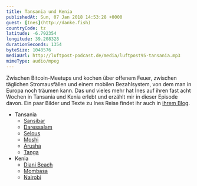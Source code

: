 ```yaml
---
title: Tansania und Kenia
publishedAt: Sun, 07 Jan 2018 14:53:28 +0000
guest: [Ines](http://danke.fish)
countryCode: tz
latitude: -6.792354
longitude: 39.208328
durationSeconds: 1354
byteSize: 1048576 
mediaUrl: http://luftpost-podcast.de/media/luftpost95-tansania.mp3
mimeType: audio/mpeg
---
```


Zwischen Bitcoin-Meetups und kochen über offenem Feuer, zwischen täglichen Stromausfällen und einem mobilen Bezahlsystem, von dem man in Europa noch träumen kann. Das und vieles mehr hat Ines auf ihren fast acht Wochen in Tansania und Kenia erlebt und erzählt mir in dieser Episode davon. Ein paar Bilder und Texte zu Ines Reise findet ihr auch in [ihrem Blog](http://danke.fish/east-africa-day-01/). 
* Tansania  
   * [Sansibar](https://de.wikipedia.org/wiki/Sansibar)  
   * [Daressalam](https://de.wikipedia.org/wiki/Daressalam)  
   * [Selous](https://de.wikipedia.org/wiki/Selous)  
   * [Moshi](https://de.wikipedia.org/wiki/Moshi)  
   * [Arusha](https://de.wikipedia.org/wiki/Arusha)  
   * [Tanga](https://de.wikipedia.org/wiki/Tanga%5F%28Tansania%29%29)
* Kenia  
   * [Diani Beach](https://de.wikipedia.org/wiki/Diani%5FBeach)  
   * [Mombasa](https://de.wikipedia.org/wiki/Mombasa)  
   * [Nairobi](https://de.wikipedia.org/wiki/Nairobi)
